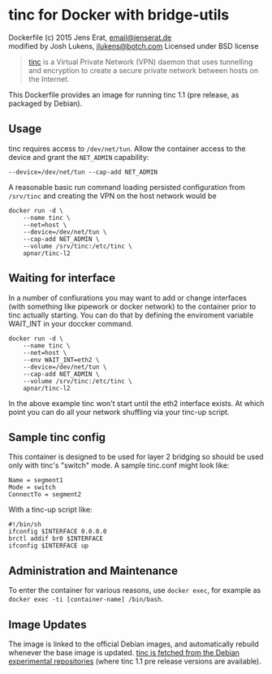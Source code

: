# tinc for Docker with bridge-utils

Dockerfile (c) 2015 Jens Erat, email@jenserat.de  
modified by Josh Lukens, jlukens@botch.com
Licensed under BSD license

> [tinc](http://www.tinc-vpn.org) is a Virtual Private Network (VPN) daemon that uses tunnelling and encryption to create a secure private network between hosts on the Internet.

This Dockerfile provides an image for running tinc 1.1 (pre release, as packaged by Debian).

## Usage

tinc requires access to `/dev/net/tun`. Allow the container access to the device and grant the `NET_ADMIN` capability:

    --device=/dev/net/tun --cap-add NET_ADMIN

A reasonable basic run command loading persisted configuration from `/srv/tinc` and creating the VPN on the host network would be

    docker run -d \
        --name tinc \
        --net=host \
        --device=/dev/net/tun \
        --cap-add NET_ADMIN \
        --volume /srv/tinc:/etc/tinc \
        apnar/tinc-l2 

## Waiting for interface

In a number of confiurations you may want to add or change interfaces (with something like pipework or docker network) to the container prior to tinc actually starting.  You can do that by defining the enviroment variable WAIT_INT in your doccker command.   

    docker run -d \
        --name tinc \
        --net=host \
        --env WAIT_INT=eth2 \
        --device=/dev/net/tun \
        --cap-add NET_ADMIN \
        --volume /srv/tinc:/etc/tinc \
        apnar/tinc-l2 

In the above example tinc won't start until the eth2 interface exists.  At which point you can do all your network shuffling via your tinc-up script.

## Sample tinc config

This container is designed to be used for layer 2 bridging so should be used only with tinc's "switch" mode.  A sample tinc.conf might look like:

    Name = segment1
    Mode = switch
    ConnectTo = segment2

With a tinc-up script like:

    #!/bin/sh
    ifconfig $INTERFACE 0.0.0.0
    brctl addif br0 $INTERFACE
    ifconfig $INTERFACE up

## Administration and Maintenance

To enter the container for various reasons, use `docker exec`, for example as `docker exec -ti [container-name] /bin/bash`.

## Image Updates

The image is linked to the official Debian images, and automatically rebuild whenever the base image is updated. [tinc is fetched from the Debian experimental repositories](https://packages.debian.org/experimental/tinc) (where tinc 1.1 pre release versions are available).
